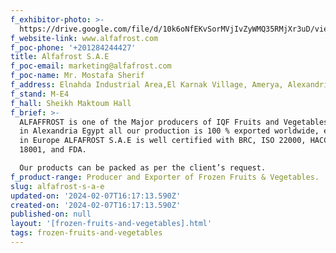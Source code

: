```yaml
---
f_exhibitor-photo: >-
  https://drive.google.com/file/d/10k6oNfEKvSorMVjIvZyWMQ35RMjXr3uD/view?usp=drive_link
f_website-link: www.alfafrost.com
f_poc-phone: '+201284244427'
title: Alfafrost S.A.E
f_poc-email: marketing@alfafrost.com
f_poc-name: Mr. Mostafa Sherif
f_address: Elnahda Industrial Area,El Karnak Village, Amerya, Alexandria, Egypt.
f_stand: M-E4
f_hall: Sheikh Maktoum Hall
f_brief: >-
  ALFAFFROST is one of the Major producers of IQF Fruits and Vegetables located
  in Alexandria Egypt all our production is 100 % exported worldwide, especially
  in Europe ALFAFROST S.A.E is well certified with BRC, ISO 22000, HACCP, ISO
  18001, and FDA.

  Our products can be packed as per the client’s request.
f_product-range: Producer and Exporter of Frozen Fruits & Vegetables.
slug: alfafrost-s-a-e
updated-on: '2024-02-07T16:17:13.590Z'
created-on: '2024-02-07T16:17:13.590Z'
published-on: null
layout: '[frozen-fruits-and-vegetables].html'
tags: frozen-fruits-and-vegetables
---
```



